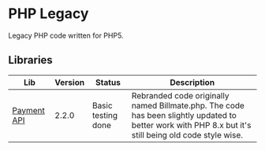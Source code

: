 # PHP Legacy

Legacy PHP code written for PHP5.

## Libraries

| Lib                           | Version | Status             | Description                                                                                                                                            |
| ----------------------------- | ------- | ------------------ | ------------------------------------------------------------------------------------------------------------------------------------------------------ |
| [Payment API](PaymentAPI.php) | 2.2.0   | Basic testing done | Rebranded code originally named Billmate.php. The code has been slightly updated to better work with PHP 8.x but it's still being old code style wise. |
